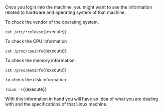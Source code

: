 

Once you login into the machine. you might want to see the information related to hardware and operating system of that machine.

To check the vendor of the operating system.

`cat /etc/*release`{{execute}} 

To check the CPU information

`cat /proc/cpuinfo`{{execute}}

To check the memory information 

`cat /proc/meminfo`{{execute}}

To check the disk information

`fdisk -l`{{execute}}

With this information in hand you will have an idea of what you are dealing with and the specifications of that Linux machine.